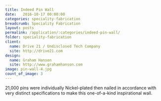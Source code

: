 ```yaml
---
title: Indeed Pin Wall
date:   2016-10-17 00:00:00
categories: speciality-fabrication
breadcrumb: Speciality Fabrication
layout: posts
permalink: /application/:categories/indeed-pin-wall/
folder: speciality-fabrication
client:
  name: Drive 21 / Undisclosed Tech Company
  site: http://drive21.com
design: 
  name: Graham Hanson
  site: http://www.grahamhanson.com
image: pin-wall-4.jpg
count_of_image: 3
---
```

<div class="col-xs-12 col-sm-12 col-md-12 col-lg-12">
  <div class="fotorama application-item__slider" data-nav="thumbs" data-thumbheight="109" border-width="3" data-maxheight="500">
    <a {{ href | img : "fotorama/pin-wall-4.jpg" }}></a>
    <a {{ href | img : "fotorama/pin-wall-2.jpg" }}></a>
    <a {{ href | img : "fotorama/pin-wall-3.jpg" }}></a>
  </div>
  <div class="visible-xs application-item__icon-slider">
      <i class="icon-swipe"></i>
    </div>
<p class="application-item__content application-item__content--bottom">
    21,000 pins were individually Nickel-plated then nailed in accordance with very distinct specifications to make this one-of-a-kind inspirational wall.
  </p>
</div>
